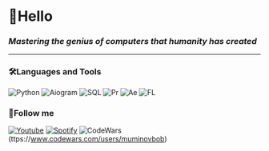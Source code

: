 # 👋Hello 
### *Mastering the genius of computers that humanity has created*
--------
### 🛠Languages and Tools
![Python](https://img.shields.io/badge/Python-yellowgreen?style=flat&logo=python&logoColor=white)
![Aiogram](https://img.shields.io/badge/Aiogram-9cf?style=flat&logo=telegram&logoColor=white)
![SQL](https://img.shields.io/badge/SQL-black?style=flat&logo=mysql&logoColor=white)
![Pr](https://img.shields.io/badge/Premiere-2A0033?style=flat&logo=adobepremierepro&logoColor=D465F0)
![Ae](https://img.shields.io/badge/Effects-00005B?style=flat&logo=adobeaftereffects&logoColor=9999FF)
![FL](https://img.shields.io/badge/FLStudio-2B2F32?style=flat&logo=fruityloops&logoColor=9999FF)
### 🤩Follow me 
[![Youtube](https://img.shields.io/badge/Youtube-FF0000?style=flat&logo=youtube&logoColor=white)](https://www.youtube.com/channel/UC5JBT-9HMcALnCFN-6syUgg)
[![Spotify](https://img.shields.io/badge/Spotify-1ED760?style=flat&logo=spotify&logoColor=black)](https://open.spotify.com/artist/5qUg1ZjGg4sFi7oWebrjaf?si=OGtUYx2kRmG-AZF5QEVlaA)
![CodeWars](https://img.shields.io/badge/CodeWars-black?style=flat&logo=codewars&logoColor=red)(ttps://www.codewars.com/users/muminovbob)
